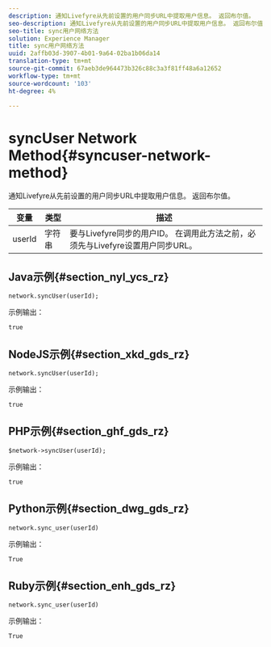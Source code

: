 ```yaml
---
description: 通知Livefyre从先前设置的用户同步URL中提取用户信息。 返回布尔值。
seo-description: 通知Livefyre从先前设置的用户同步URL中提取用户信息。 返回布尔值。
seo-title: sync用户网络方法
solution: Experience Manager
title: sync用户网络方法
uuid: 2affb03d-3907-4b01-9a64-02ba1b06da14
translation-type: tm+mt
source-git-commit: 67aeb3de964473b326c88c3a3f81ff48a6a12652
workflow-type: tm+mt
source-wordcount: '103'
ht-degree: 4%

---
```



# syncUser Network Method{#syncuser-network-method}

通知Livefyre从先前设置的用户同步URL中提取用户信息。 返回布尔值。

| 变量 | 类型 | 描述 |
|--- |--- |--- |
| userId | 字符串 | 要与Livefyre同步的用户ID。 在调用此方法之前，必须先与Livefyre设置用户同步URL。 |

## Java示例{#section_nyl_ycs_rz}

```
network.syncUser(userId); 
```

示例输出：

```
true
```

## NodeJS示例{#section_xkd_gds_rz}

```
network.syncUser(userId); 
```

示例输出：

```
true
```

## PHP示例{#section_ghf_gds_rz}

```
$network->syncUser(userId); 
```

示例输出：

```
true
```

## Python示例{#section_dwg_gds_rz}

```
network.sync_user(userId) 
```

示例输出：

```
True
```

## Ruby示例{#section_enh_gds_rz}

```
network.sync_user(userId) 
```

示例输出：

```
True
```
